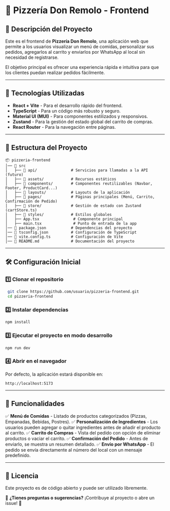 # 🍕 Pizzería Don Remolo - Frontend

## 📌 Descripción del Proyecto
Este es el frontend de **Pizzería Don Remolo**, una aplicación web que permite a los usuarios visualizar un menú de comidas, personalizar sus pedidos, agregarlos al carrito y enviarlos por WhatsApp al local sin necesidad de registrarse.

El objetivo principal es ofrecer una experiencia rápida e intuitiva para que los clientes puedan realizar pedidos fácilmente.

---

## 🚀 Tecnologías Utilizadas
- **React + Vite** - Para el desarrollo rápido del frontend.
- **TypeScript** - Para un código más robusto y seguro.
- **Material UI (MUI)** - Para componentes estilizados y responsivos.
- **Zustand** - Para la gestión del estado global del carrito de compras.
- **React Router** - Para la navegación entre páginas.

---

## 📂 Estructura del Proyecto

```
📦 pizzeria-frontend
│── 📂 src
│   ├── 📂 api/               # Servicios para llamadas a la API (futuro)
│   ├── 📂 assets/            # Recursos estáticos
│   ├── 📂 components/        # Componentes reutilizables (Navbar, Footer, ProductCard...)
│   ├── 📂 layouts/           # Layouts de la aplicación
│   ├── 📂 pages/             # Páginas principales (Menú, Carrito, Confirmación de Pedido)
│   ├── 📂 store/             # Gestión de estado con Zustand (cartStore.ts)
│   ├── 📂 styles/            # Estilos globales
│   ├── App.tsx               # Componente principal
│   ├── main.tsx              # Punto de entrada de la app
│── 📜 package.json           # Dependencias del proyecto
│── 📜 tsconfig.json          # Configuración de TypeScript
│── 📜 vite.config.ts         # Configuración de Vite
│── 📜 README.md              # Documentación del proyecto
```

---

## 🛠 Configuración Inicial
### 1️⃣ Clonar el repositorio
```sh
 git clone https://github.com/usuario/pizzeria-frontend.git
 cd pizzeria-frontend
```

### 2️⃣ Instalar dependencias
```sh
npm install
```

### 3️⃣ Ejecutar el proyecto en modo desarrollo
```sh
npm run dev
```

### 4️⃣ Abrir en el navegador
Por defecto, la aplicación estará disponible en:
```
http://localhost:5173
```

---

## 📌 Funcionalidades
✅ **Menú de Comidas** - Listado de productos categorizados (Pizzas, Empanadas, Bebidas, Postres).
✅ **Personalización de Ingredientes** - Los usuarios pueden agregar o quitar ingredientes antes de añadir el producto al carrito.
✅ **Carrito de Compras** - Vista del pedido con opción de eliminar productos o vaciar el carrito.
✅ **Confirmación del Pedido** - Antes de enviarlo, se muestra un resumen detallado.
✅ **Envío por WhatsApp** - El pedido se envía directamente al número del local con un mensaje predefinido.

---

## 📜 Licencia
Este proyecto es de código abierto y puede ser utilizado libremente.

📌 **¿Tienes preguntas o sugerencias?** ¡Contribuye al proyecto o abre un issue! 🚀

